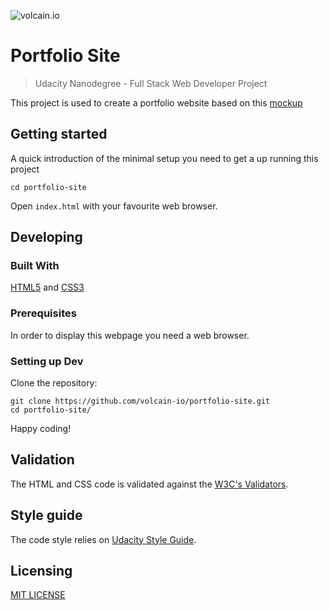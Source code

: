 ![volcain.io](https://avatars1.githubusercontent.com/u/1916665?v=4&s=400)

# Portfolio Site
> Udacity Nanodegree - Full Stack Web Developer Project

This project is used to create a portfolio website based on this [mockup](https://d17h27t6h515a5.cloudfront.net/topher/2016/August/57b22517_design-mockup-portfolio/design-mockup-portfolio.pdf)

## Getting started

A quick introduction of the minimal setup you need to get a up running this project

```shell
cd portfolio-site
```

Open `index.html` with your favourite web browser.

## Developing

### Built With
[HTML5](https://www.w3.org/TR/html5/) and [CSS3](https://www.w3.org/Style/CSS/)

### Prerequisites
In order to display this webpage you need a web browser.

### Setting up Dev
Clone the repository:

```shell
git clone https://github.com/volcain-io/portfolio-site.git
cd portfolio-site/
```

Happy coding!

## Validation
The HTML and CSS code is validated against the [W3C's Validators](http://validator.w3.org/).

## Style guide
The code style relies on [Udacity Style Guide](https://udacity.github.io/frontend-nanodegree-styleguide/).

## Licensing
[MIT LICENSE](https://github.com/volcain-io/fswd-portfolio-website/blob/master/LICENSE)
